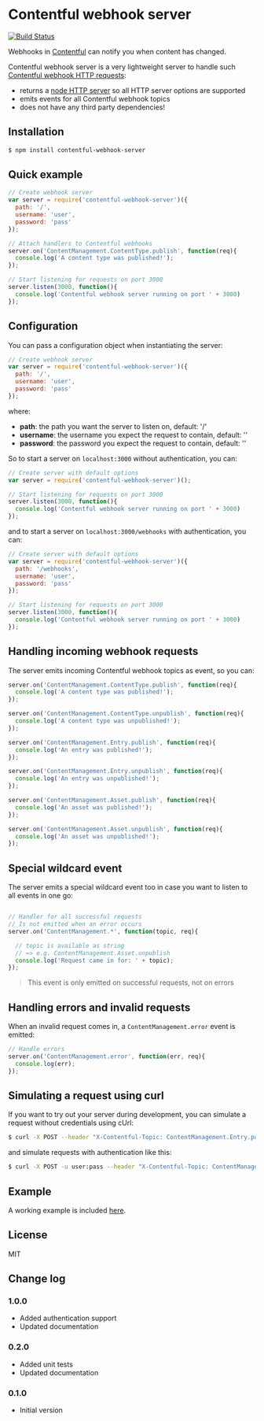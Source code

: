# Contentful webhook server

[![Build Status](https://travis-ci.org/jvandemo/contentful-webhook-server.svg?branch=master)](https://travis-ci.org/jvandemo/contentful-webhook-server)

Webhooks in [Contentful](https://www.contentful.com) can notify you when content has changed. 

Contentful webhook server is a very lightweight server to handle such [Contentful webhook HTTP requests](https://www.contentful.com/developers/documentation/content-delivery-api/#webhooks):

- returns a [node HTTP server](https://nodejs.org/api/http.html) so all HTTP server options are supported
- emits events for all Contentful webhook topics
- does not have any third party dependencies!

## Installation

```bash
$ npm install contentful-webhook-server
```

## Quick example

```javascript
// Create webhook server
var server = require('contentful-webhook-server')({
  path: '/',
  username: 'user',
  password: 'pass'
});

// Attach handlers to Contentful webhooks
server.on('ContentManagement.ContentType.publish', function(req){
  console.log('A content type was published!');
});

// Start listening for requests on port 3000
server.listen(3000, function(){
  console.log('Contentful webhook server running on port ' + 3000)
});

```

## Configuration

You can pass a configuration object when instantiating the server:

```javascript
// Create webhook server
var server = require('contentful-webhook-server')({
  path: '/',
  username: 'user',
  password: 'pass'
});
```

where:

- **path**: the path you want the server to listen on, default: '/'
- **username**: the username you expect the request to contain, default: ''
- **password**: the password you expect the request to contain, default: ''

So to start a server on `localhost:3000` without authentication, you can:

```javascript
// Create server with default options
var server = require('contentful-webhook-server')();

// Start listening for requests on port 3000
server.listen(3000, function(){
  console.log('Contentful webhook server running on port ' + 3000)
});
```

and to start a server on `localhost:3000/webhooks` with authentication, you can:

```javascript
// Create server with default options
var server = require('contentful-webhook-server')({
  path: '/webhooks',
  username: 'user',
  password: 'pass'
});

// Start listening for requests on port 3000
server.listen(3000, function(){
  console.log('Contentful webhook server running on port ' + 3000)
});
```

## Handling incoming webhook requests

The server emits incoming Contentful webhook topics as event, so you can:

```javascript
server.on('ContentManagement.ContentType.publish', function(req){
  console.log('A content type was published!');
});

server.on('ContentManagement.ContentType.unpublish', function(req){
  console.log('A content type was unpublished!');
});

server.on('ContentManagement.Entry.publish', function(req){
  console.log('An entry was published!');
});

server.on('ContentManagement.Entry.unpublish', function(req){
  console.log('An entry was unpublished!');
});

server.on('ContentManagement.Asset.publish', function(req){
  console.log('An asset was published!');
});

server.on('ContentManagement.Asset.unpublish', function(req){
  console.log('An asset was unpublished!');
});
```

## Special wildcard event

The server emits a special wildcard event too in case you want to listen to all events in one go:

```javascript

// Handler for all successful requests
// Is not emitted when an error occurs
server.on('ContentManagement.*', function(topic, req){

  // topic is available as string
  // => e.g. ContentManagement.Asset.unpublish
  console.log('Request came in for: ' + topic);
});
```

> This event is only emitted on successful requests, not on errors

## Handling errors and invalid requests

When an invalid request comes in, a `ContentManagement.error` event is emitted:

```javascript
// Handle errors
server.on('ContentManagement.error', function(err, req){
  console.log(err);
});
```

## Simulating a request using curl

If you want to try out your server during development, you can simulate a request without credentials using cUrl:

```bash
$ curl -X POST --header "X-Contentful-Topic: ContentManagement.Entry.publish" localhost:3000
```

and simulate requests with authentication like this:

```bash
$ curl -X POST -u user:pass --header "X-Contentful-Topic: ContentManagement.Entry.publish" localhost:3000
```

## Example

A working example is included [here](examples/webhook-server.js).

## License

MIT

## Change log

### 1.0.0

- Added authentication support
- Updated documentation

### 0.2.0

- Added unit tests
- Updated documentation

### 0.1.0

- Initial version
